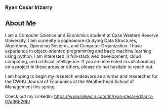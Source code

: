 ### Ryan Cesar Irizarry
## About Me

I am a Computer Science and Economics student at Case Western Reserve University. I am currenlty a sophomore studying Data Structures, Algorithms, Operating Systems, and Computer Organization. I have experience in object-oriented programming and basic machine learning using python. I am interested in full-stack web development, cloud computing, and artificial intelligence. If you are interested in collaborating on a project in these areas or others, please do not hesitate to reach out.

I am hoping to begin my research endeavors as a writer and researcher for the CWRU Journal of Economics at the Weatherhead School of Management this spring. 

Check out my LinkedIn: https://www.linkedin.com/in/ryan-cesar-irizarry-07a36b20b/
<!--
**RyanCesar1/RyanCesar1** is a ✨ _special_ ✨ repository because its `README.md` (this file) appears on your GitHub profile.

Here are some ideas to get you started:

- 🔭 I’m currently working on ...
- 🌱 I’m currently learning ...
- 👯 I’m looking to collaborate on ...
- 🤔 I’m looking for help with ...
- 💬 Ask me about ...
- 📫 How to reach me: ...
- 😄 Pronouns: ...
- ⚡ Fun fact: ...
-->
